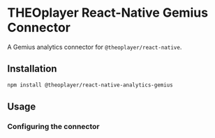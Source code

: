 # THEOplayer React-Native Gemius Connector

A Gemius analytics connector for `@theoplayer/react-native`.

## Installation

```sh
npm install @theoplayer/react-native-analytics-gemius
```

[//]: # (npm install @theoplayer/react-native-analytics-gemius)

## Usage

### Configuring the connector
